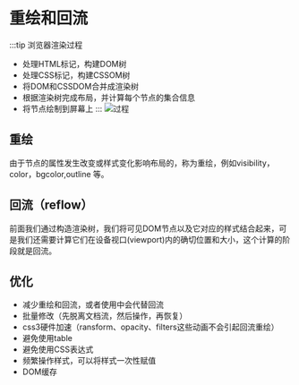 # 重绘和回流

:::tip
浏览器渲染过程
- 处理HTML标记，构建DOM树
- 处理CSS标记，构建CSSOM树
- 将DOM和CSSDOM合并成渲染树
- 根据渲染树完成布局，并计算每个节点的集合信息
- 将节点绘制到屏幕上
:::
![过程](https://developers.google.com/web/fundamentals/performance/critical-rendering-path/images/render-tree-construction.png?hl=zh-cn)

## 重绘
由于节点的属性发生改变或样式变化影响布局的，称为重绘，例如visibility，color，bgcolor,outline 等。

## 回流（reflow）
前面我们通过构造渲染树，我们将可见DOM节点以及它对应的样式结合起来，可是我们还需要计算它们在设备视口(viewport)内的确切位置和大小，这个计算的阶段就是回流。

## 优化
- 减少重绘和回流，或者使用中会代替回流
- 批量修改（先脱离文档流，然后操作，再恢复）
- css3硬件加速（ransform、opacity、filters这些动画不会引起回流重绘）
- 避免使用table
- 避免使用CSS表达式
- 频繁操作样式，可以将样式一次性赋值
- DOM缓存